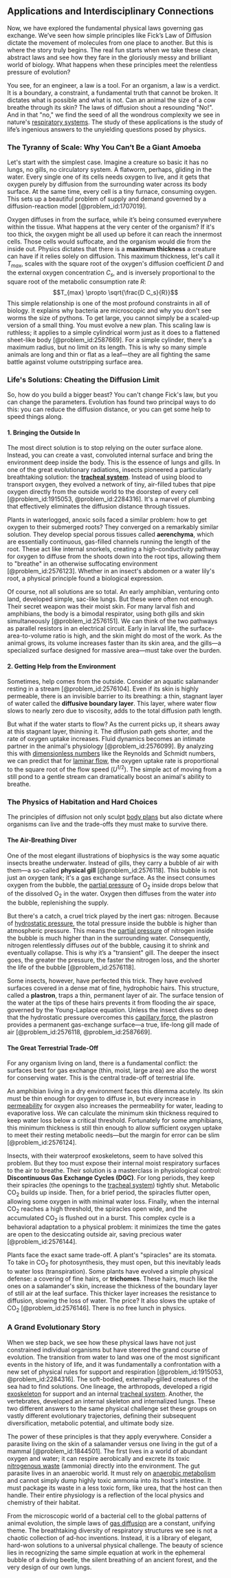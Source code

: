 ## Applications and Interdisciplinary Connections

Now, we have explored the fundamental physical laws governing gas exchange. We’ve seen how simple principles like Fick’s Law of Diffusion dictate the movement of molecules from one place to another. But this is where the story truly begins. The real fun starts when we take these clean, abstract laws and see how they fare in the gloriously messy and brilliant world of biology. What happens when these principles meet the relentless pressure of evolution?

You see, for an engineer, a law is a tool. For an organism, a law is a verdict. It is a boundary, a constraint, a fundamental truth that cannot be broken. It dictates what is possible and what is not. Can an animal the size of a cow breathe through its skin? The laws of diffusion shout a resounding "No!". And in that "no," we find the seed of all the wondrous complexity we see in nature's [respiratory systems](@article_id:162989). The study of these applications is the study of life’s ingenious answers to the unyielding questions posed by physics.

### The Tyranny of Scale: Why You Can’t Be a Giant Amoeba

Let's start with the simplest case. Imagine a creature so basic it has no lungs, no gills, no circulatory system. A flatworm, perhaps, gliding in the water. Every single one of its cells needs oxygen to live, and it gets that oxygen purely by diffusion from the surrounding water across its body surface. At the same time, every cell is a tiny furnace, consuming oxygen. This sets up a beautiful problem of supply and demand governed by a diffusion-reaction model [@problem_id:1707019].

Oxygen diffuses in from the surface, while it’s being consumed everywhere within the tissue. What happens at the very center of the organism? If it's too thick, the oxygen might be all used up before it can reach the innermost cells. Those cells would suffocate, and the organism would die from the inside out. Physics dictates that there is a **maximum thickness**
a creature can have if it relies solely on diffusion. This maximum thickness, let's call it $T_{max}$, scales with the square root of the oxygen's diffusion coefficient $D$ and the external oxygen concentration $C_s$, and is inversely proportional to the square root of the metabolic consumption rate $R$:
$$T_{max} \propto \sqrt{\frac{D C_s}{R}}$$
This simple relationship is one of the most profound constraints in all of biology. It explains why bacteria are microscopic and why you don't see worms the size of pythons. To get large, you cannot simply be a scaled-up version of a small thing. You must evolve a new plan. This scaling law is ruthless; it applies to a simple cylindrical worm just as it does to a flattened sheet-like body [@problem_id:2587669]. For a simple cylinder, there's a maximum radius, but no limit on its length. This is why so many simple animals are long and thin or flat as a leaf—they are all fighting the same battle against volume outstripping surface area.

### Life's Solutions: Cheating the Diffusion Limit

So, how do you build a bigger beast? You can't change Fick's law, but you can change the parameters. Evolution has found two principal ways to do this: you can reduce the diffusion distance, or you can get some help to speed things along.

#### 1. Bringing the Outside In

The most direct solution is to stop relying on the outer surface alone. Instead, you can create a vast, convoluted internal surface and bring the environment deep inside the body. This is the essence of lungs and gills. In one of the great evolutionary radiations, insects pioneered a particularly breathtaking solution: the **[tracheal system](@article_id:149854)**. Instead of using blood to transport oxygen, they evolved a network of tiny, air-filled tubes that pipe oxygen directly from the outside world to the doorstep of every cell [@problem_id:1915053, @problem_id:2284316]. It's a marvel of plumbing that effectively eliminates the diffusion distance through tissues.

Plants in waterlogged, anoxic soils faced a similar problem: how to get oxygen to their submerged roots? They converged on a
remarkably similar solution. They develop special porous tissues called **aerenchyma**, which are essentially continuous, gas-filled channels running the length of the root. These act like internal snorkels, creating a high-conductivity pathway for oxygen to diffuse from the shoots down into the root tips, allowing them to "breathe" in an otherwise suffocating environment [@problem_id:2576123]. Whether in an insect's abdomen or a water lily's root, a physical principle found a biological expression.

Of course, not all solutions are so total. An early amphibian, venturing onto land, developed simple, sac-like lungs. But these were often not enough. Their secret weapon was their moist skin. For many larval fish and amphibians, the body is a bimodal respirator, using both gills and skin simultaneously [@problem_id:2576151]. We can think of the two pathways as parallel resistors in an electrical circuit. Early in larval life, the surface-area-to-volume ratio is high, and the skin might do most of the work. As the animal grows, its volume increases faster than its skin area, and the gills—a specialized surface designed for massive area—must take over the burden.

#### 2. Getting Help from the Environment

Sometimes, help comes from the outside. Consider an aquatic salamander resting in a stream [@problem_id:2576104]. Even if its skin is highly permeable, there is an invisible barrier to its breathing: a thin, stagnant layer of water called the **diffusive boundary layer**. This layer, where water flow slows to nearly zero due to viscosity, adds to the total diffusion path length.

But what if the water starts to flow? As the current picks up, it shears away at this stagnant layer, thinning it. The diffusion path gets shorter, and the rate of oxygen uptake increases. Fluid dynamics becomes an intimate partner in the animal's physiology [@problem_id:2576099]. By analyzing this with [dimensionless numbers](@article_id:136320) like the Reynolds and Schmidt numbers, we can predict that for [laminar flow](@article_id:148964), the oxygen uptake rate is proportional to the square root of the flow speed ($U^{1/2}$). The simple act of moving from a still pond to a gentle stream can dramatically boost an animal's ability to breathe.

### The Physics of Habitation and Hard Choices

The principles of diffusion not only sculpt [body plans](@article_id:272796) but also dictate where organisms can live and the trade-offs they must make to survive there.

#### The Air-Breathing Diver

One of the most elegant illustrations of biophysics is the way some aquatic insects breathe underwater. Instead of gills, they carry a bubble of air with them—a so-called **physical gill** [@problem_id:2576118]. This bubble is not just an oxygen tank; it's a gas exchange surface. As the insect consumes oxygen from the bubble, the [partial pressure](@article_id:143500) of $\text{O}_2$ inside drops below that of the dissolved $\text{O}_2$ in the water. Oxygen then diffuses from the water *into* the bubble, replenishing the supply.

But there's a catch, a cruel trick played by the inert gas: nitrogen. Because of [hydrostatic pressure](@article_id:141133), the total pressure inside the bubble is higher than atmospheric pressure. This means the [partial pressure](@article_id:143500) of nitrogen inside the bubble is much higher than in the surrounding water. Consequently, nitrogen relentlessly diffuses *out* of the bubble, causing it to shrink and eventually collapse. This is why it’s a "transient" gill. The deeper the insect goes, the greater the pressure, the faster the nitrogen loss, and the shorter the life of the bubble [@problem_id:2576118].

Some insects, however, have perfected this trick. They have evolved surfaces covered in a dense mat of fine, hydrophobic hairs. This structure, called a **plastron**, traps a thin, permanent layer of air. The surface tension of the water at the tips of these hairs prevents it from flooding the air space, governed by the Young-Laplace equation. Unless the insect dives so deep that the hydrostatic pressure overcomes this [capillary force](@article_id:181323), the plastron provides a permanent gas-exchange surface—a true, life-long gill made of air [@problem_id:2576118, @problem_id:2587669].

#### The Great Terrestrial Trade-Off

For any organism living on land, there is a fundamental conflict: the surfaces best for gas exchange (thin, moist, large area) are also the worst for conserving water. This is the central trade-off of terrestrial life.

An amphibian living in a dry environment faces this dilemma acutely. Its skin must be thin enough for oxygen to diffuse in, but every increase in [permeability](@article_id:154065) for oxygen also increases the permeability for water, leading to evaporative loss. We can calculate the minimum skin thickness required to keep water loss below a critical threshold. Fortunately for some amphibians, this minimum thickness is still thin enough to allow sufficient oxygen uptake to meet their resting metabolic needs—but the margin for error can be slim [@problem_id:2576124].

Insects, with their waterproof exoskeletons, seem to have solved this problem. But they too must expose their internal moist respiratory surfaces to the air to breathe. Their solution is a masterclass in physiological control: **Discontinuous Gas Exchange Cycles (DGC)**. For long periods, they keep their spiracles (the openings to the [tracheal system](@article_id:149854)) tightly shut. Metabolic $\text{CO}_2$ builds up inside. Then, for a brief period, the spiracles flutter open, allowing some oxygen in with minimal water loss. Finally, when the internal $\text{CO}_2$ reaches a high threshold, the spiracles open wide, and the accumulated $\text{CO}_2$ is flushed out in a burst. This complex cycle is a behavioral adaptation to a physical problem: it minimizes the time the gates are open to the desiccating outside air, saving precious water [@problem_id:2576144].

Plants face the exact same trade-off. A plant's "spiracles" are its stomata. To take in $\text{CO}_2$ for photosynthesis, they must open, but this inevitably leads to water loss (transpiration). Some plants have evolved a simple physical defense: a covering of fine hairs, or **trichomes**. These hairs, much like the ones on a salamander's skin, increase the thickness of the boundary layer of still air at the leaf surface. This thicker layer increases the resistance to diffusion, slowing the loss of water. The price? It also slows the uptake of $\text{CO}_2$ [@problem_id:2576146]. There is no free lunch in physics.

### A Grand Evolutionary Story

When we step back, we see how these physical laws have not just constrained individual organisms but have steered the grand course of evolution. The transition from water to land was one of the most significant events in the history of life, and it was fundamentally a confrontation with a new set of physical rules for support and respiration [@problem_id:1915053, @problem_id:2284316]. The soft-bodied, externally-gilled creatures of the sea had to find solutions. One lineage, the arthropods, developed a rigid [exoskeleton](@article_id:271314) for support and an internal [tracheal system](@article_id:149854). Another, the vertebrates, developed an internal skeleton and internalized lungs. These two different answers to the same physical challenge set these groups on vastly different evolutionary trajectories, defining their subsequent diversification, metabolic potential, and ultimate body size.

The power of these principles is that they apply everywhere. Consider a parasite living on the skin of a salamander versus one living in the gut of a mammal [@problem_id:1844501]. The first lives in a world of abundant oxygen and water; it can respire aerobically and excrete its toxic [nitrogenous waste](@article_id:142018) (ammonia) directly into the environment. The gut parasite lives in an anaerobic world. It must rely on [anaerobic metabolism](@article_id:164819) and cannot simply dump highly toxic ammonia into its host's intestine. It must package its waste in a less toxic form, like urea, that the host can then handle. Their entire physiology is a reflection of the local physics and chemistry of their habitat.

From the microscopic world of a bacterial cell to the global patterns of animal evolution, the simple laws of [gas diffusion](@article_id:190868) are a constant, unifying theme. The breathtaking diversity of respiratory structures we see is not a chaotic collection of ad-hoc inventions. Instead, it is a library of elegant, hard-won solutions to a universal physical challenge. The beauty of science lies in recognizing the same simple equation at work in the ephemeral bubble of a diving beetle, the silent breathing of an ancient forest, and the very design of our own lungs.